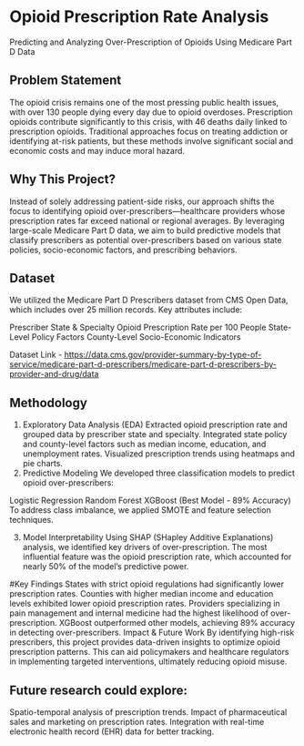 # Opioid Prescription Rate Analysis
Predicting and Analyzing Over-Prescription of Opioids Using Medicare Part D Data

## Problem Statement
The opioid crisis remains one of the most pressing public health issues, with over 130 people dying every day due to opioid overdoses. Prescription opioids contribute significantly to this crisis, with 46 deaths daily linked to prescription opioids. Traditional approaches focus on treating addiction or identifying at-risk patients, but these methods involve significant social and economic costs and may induce moral hazard.

## Why This Project?
Instead of solely addressing patient-side risks, our approach shifts the focus to identifying opioid over-prescribers—healthcare providers whose prescription rates far exceed national or regional averages. By leveraging large-scale Medicare Part D data, we aim to build predictive models that classify prescribers as potential over-prescribers based on various state policies, socio-economic factors, and prescribing behaviors.

## Dataset
We utilized the Medicare Part D Prescribers dataset from CMS Open Data, which includes over 25 million records. Key attributes include:

Prescriber State & Specialty
Opioid Prescription Rate per 100 People
State-Level Policy Factors
County-Level Socio-Economic Indicators

Dataset Link - https://data.cms.gov/provider-summary-by-type-of-service/medicare-part-d-prescribers/medicare-part-d-prescribers-by-provider-and-drug/data

## Methodology
1. Exploratory Data Analysis (EDA)
Extracted opioid prescription rate and grouped data by prescriber state and specialty.
Integrated state policy and county-level factors such as median income, education, and unemployment rates.
Visualized prescription trends using heatmaps and pie charts.
2. Predictive Modeling
We developed three classification models to predict opioid over-prescribers:

Logistic Regression
Random Forest
XGBoost (Best Model - 89% Accuracy)
To address class imbalance, we applied SMOTE and feature selection techniques.

3. Model Interpretability
Using SHAP (SHapley Additive Explanations) analysis, we identified key drivers of over-prescription. The most influential feature was the opioid prescription rate, which accounted for nearly 50% of the model’s predictive power.

#Key Findings
States with strict opioid regulations had significantly lower prescription rates.
Counties with higher median income and education levels exhibited lower opioid prescription rates.
Providers specializing in pain management and internal medicine had the highest likelihood of over-prescription.
XGBoost outperformed other models, achieving 89% accuracy in detecting over-prescribers.
Impact & Future Work
By identifying high-risk prescribers, this project provides data-driven insights to optimize opioid prescription patterns. This can aid policymakers and healthcare regulators in implementing targeted interventions, ultimately reducing opioid misuse.

## Future research could explore:

Spatio-temporal analysis of prescription trends.
Impact of pharmaceutical sales and marketing on prescription rates.
Integration with real-time electronic health record (EHR) data for better tracking.

